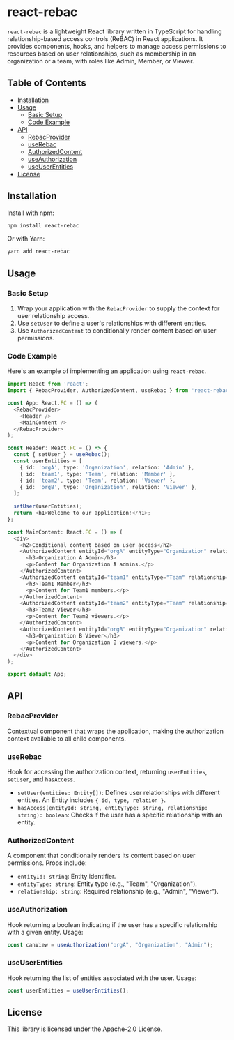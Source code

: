 # react-rebac

`react-rebac` is a lightweight React library written in TypeScript for handling relationship-based access controls (ReBAC) in React applications. It provides components, hooks, and helpers to manage access permissions to resources based on user relationships, such as membership in an organization or a team, with roles like Admin, Member, or Viewer.

## Table of Contents

- [Installation](#installation)
- [Usage](#usage)
  - [Basic Setup](#basic-setup)
  - [Code Example](#code-example)
- [API](#api)
  - [RebacProvider](#rebacprovider)
  - [useRebac](#userebac)
  - [AuthorizedContent](#authorizedcontent)
  - [useAuthorization](#useauthorization)
  - [useUserEntities](#useuserentities)
- [License](#license)

## Installation

Install with npm:

```bash
npm install react-rebac
```

Or with Yarn:

```bash
yarn add react-rebac
```

## Usage

### Basic Setup

1. Wrap your application with the `RebacProvider` to supply the context for user relationship access.
2. Use `setUser` to define a user's relationships with different entities.
3. Use `AuthorizedContent` to conditionally render content based on user permissions.

### Code Example

Here's an example of implementing an application using `react-rebac`.

```typescript
import React from 'react';
import { RebacProvider, AuthorizedContent, useRebac } from 'react-rebac';

const App: React.FC = () => (
  <RebacProvider>
    <Header />
    <MainContent />
  </RebacProvider>
);

const Header: React.FC = () => {
  const { setUser } = useRebac();
  const userEntities = [
    { id: 'orgA', type: 'Organization', relation: 'Admin' },
    { id: 'team1', type: 'Team', relation: 'Member' },
    { id: 'team2', type: 'Team', relation: 'Viewer' },
    { id: 'orgB', type: 'Organization', relation: 'Viewer' },
  ];
  
  setUser(userEntities);
  return <h1>Welcome to our application!</h1>;
};

const MainContent: React.FC = () => (
  <div>
    <h2>Conditional content based on user access</h2>
    <AuthorizedContent entityId="orgA" entityType="Organization" relationship="Admin">
      <h3>Organization A Admin</h3>
      <p>Content for Organization A admins.</p>
    </AuthorizedContent>
    <AuthorizedContent entityId="team1" entityType="Team" relationship="Member">
      <h3>Team1 Member</h3>
      <p>Content for Team1 members.</p>
    </AuthorizedContent>
    <AuthorizedContent entityId="team2" entityType="Team" relationship="Viewer">
      <h3>Team2 Viewer</h3>
      <p>Content for Team2 viewers.</p>
    </AuthorizedContent>
    <AuthorizedContent entityId="orgB" entityType="Organization" relationship="Viewer">
      <h3>Organization B Viewer</h3>
      <p>Content for Organization B viewers.</p>
    </AuthorizedContent>
  </div>
);

export default App;
```

## API

### RebacProvider

Contextual component that wraps the application, making the authorization context available to all child components.

### useRebac

Hook for accessing the authorization context, returning `userEntities`, `setUser`, and `hasAccess`.

- `setUser(entities: Entity[])`: Defines user relationships with different entities. An Entity includes `{ id, type, relation }`.
- `hasAccess(entityId: string, entityType: string, relationship: string): boolean`: Checks if the user has a specific relationship with an entity.

### AuthorizedContent

A component that conditionally renders its content based on user permissions. Props include:

- `entityId: string`: Entity identifier.
- `entityType: string`: Entity type (e.g., "Team", "Organization").
- `relationship: string`: Required relationship (e.g., "Admin", "Viewer").

### useAuthorization

Hook returning a boolean indicating if the user has a specific relationship with a given entity. Usage:

```typescript
const canView = useAuthorization("orgA", "Organization", "Admin");
```

### useUserEntities

Hook returning the list of entities associated with the user. Usage:

```typescript
const userEntities = useUserEntities();
```

## License

This library is licensed under the Apache-2.0 License.